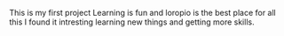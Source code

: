This is my first project
Learning is fun and loropio is the best place for all this
I found it intresting learning new things and getting more skills.